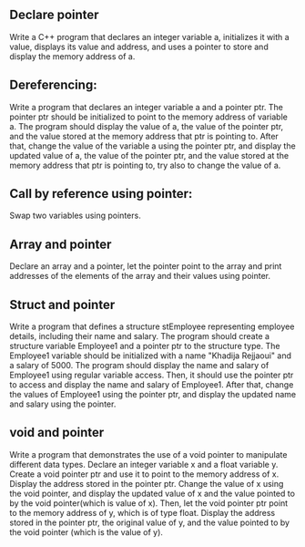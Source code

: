 ## Declare pointer

Write a C++ program that declares an integer variable a, initializes it with a value, displays its value and address, and uses a pointer to store and display the memory address of a.

## Dereferencing:

Write a program that declares an integer variable a and a pointer ptr. The pointer ptr should be initialized to point to the memory address of variable a. The program should display the value of a, the value of the pointer ptr, and the value stored at the memory address that ptr is pointing to. After that, change the value of the variable a using the pointer ptr, and display the updated value of a, the value of the pointer ptr, and the value stored at the memory address that ptr is pointing to, try also to change the value of a.

## Call by reference using pointer:

Swap two variables using pointers.

## Array and pointer

Declare an array and a pointer, let the pointer point to the array and print addresses of the elements of the array and their values using pointer.

## Struct and pointer

Write a program that defines a structure stEmployee representing employee details, including their name and salary. The program should create a structure variable Employee1 and a pointer ptr to the structure type. The Employee1 variable should be initialized with a name "Khadija Rejjaoui" and a salary of 5000. The program should display the name and salary of Employee1 using regular variable access. Then, it should use the pointer ptr to access and display the name and salary of Employee1. After that, change the values of Employee1 using the pointer ptr, and display the updated name and salary using the pointer.

## void and pointer

Write a program that demonstrates the use of a void pointer to manipulate different data types. Declare an integer variable x and a float variable y. Create a void pointer ptr and use it to point to the memory address of x. Display the address stored in the pointer ptr. Change the value of x using the void pointer, and display the updated value of x and the value pointed to by the void pointer(which is value of x). Then, let the void pointer ptr point to the memory address of y, which is of type float. Display the address stored in the pointer ptr, the original value of y, and the value pointed to by the void pointer (which is the value of y).
